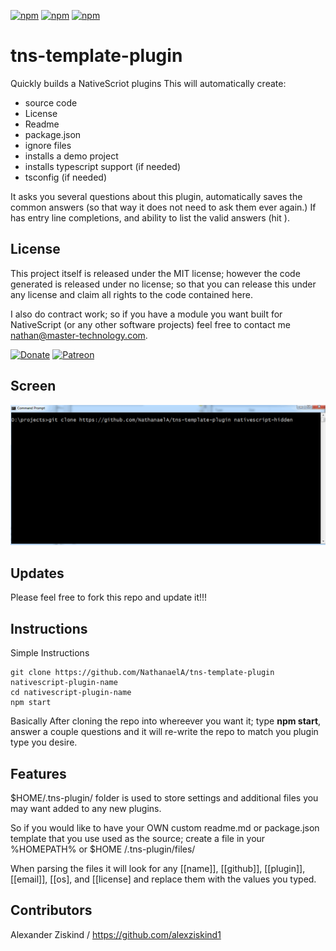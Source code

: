 [![npm](https://img.shields.io/npm/v/tns-template-plugin.svg)](https://www.npmjs.com/package/tns-template-plugin)
[![npm](https://img.shields.io/npm/l/tns-template-plugin.svg)](https://www.npmjs.com/package/tns-template-plugin)
[![npm](https://img.shields.io/npm/dt/tns-template-plugin.svg?label=npm%20d%2fls)](https://www.npmjs.com/package/tns-template-plugin)

# tns-template-plugin
Quickly builds a NativeScriot plugins
This will automatically create:
- source code
- License
- Readme
- package.json
- ignore files
- installs a demo project
- installs typescript support (if needed)
- tsconfig (if needed)

It asks you several questions about this plugin, automatically saves the common answers (so that way it does not need to ask them ever again.)
If has entry line completions, and ability to list the valid answers (hit <TAB>).

## License

This project itself is released under the MIT license; however the code generated is released under no license; so that you can release this under any license and claim all rights to the code contained here.
 
I also do contract work; so if you have a module you want built for NativeScript (or any other software projects) feel free to contact me [nathan@master-technology.com](mailto://nathan@master-technology.com).

[![Donate](https://img.shields.io/badge/Donate-PayPal-brightgreen.svg?style=plastic)](https://www.paypal.com/cgi-bin/webscr?cmd=_donations&business=HN8DDMWVGBNQL&lc=US&item_name=Nathanael%20Anderson&item_number=nativescript%2dmastertechnology&no_note=1&no_shipping=1&currency_code=USD&bn=PP%2dDonationsBF%3ax%3aNonHosted)
[![Patreon](https://img.shields.io/badge/Pledge-Patreon-brightgreen.svg?style=plastic)](https://www.patreon.com/NathanaelA)

## Screen
![Sample1](docs/tns-template-plugin.gif)

## Updates

Please feel free to fork this repo and update it!!!

## Instructions
Simple Instructions
```
git clone https://github.com/NathanaelA/tns-template-plugin nativescript-plugin-name
cd nativescript-plugin-name
npm start
```

Basically After cloning the repo into whereever you want it; type **npm start**, answer a couple questions and it will re-write the repo to match you plugin type you desire. 

## Features
$HOME/.tns-plugin/ folder is used to store settings and additional files you may want added to any new plugins.

So if you would like to have your OWN custom readme.md or package.json template that you use used as the source; create a file in your %HOMEPATH% or $HOME /.tns-plugin/files/

When parsing the files it will look for any \[[name]], \[[github]], \[[plugin]], \[[email]], \[[os], and \[[license] and replace them with the values you typed.

## Contributors

Alexander Ziskind / https://github.com/alexziskind1

 


